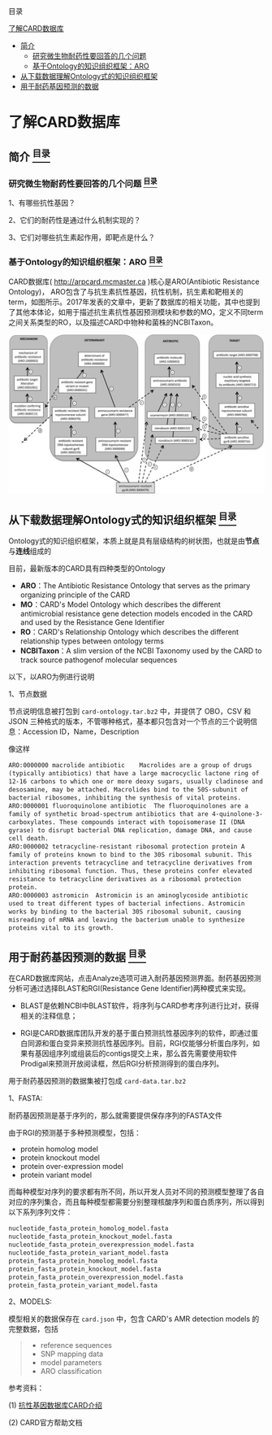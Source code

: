 <a name="content">目录</a>

[了解CARD数据库](#title)
- [简介](#introduction)
	- [研究微生物耐药性要回答的几个问题](#questions-to-answer)
	- [基于Ontology的知识组织框架：ARO](#ontology-base-organization-framework)
- [从下载数据理解Ontology式的知识组织框架](#understand-ontology)
- [用于耐药基因预测的数据](#datasets-used-for-prediction)








<h1 name="title">了解CARD数据库</h1>

<a name="introduction"><h2>简介 [<sup>目录</sup>](#content)</h2></a>

<a name="questions-to-answer"><h3>研究微生物耐药性要回答的几个问题 [<sup>目录</sup>](#content)</h3></a>

1、有哪些抗性基因？

2、它们的耐药性是通过什么机制实现的？

3、它们对哪些抗生素起作用，即靶点是什么？

<a name="ontology-base-organization-framework"><h3>基于Ontology的知识组织框架：ARO [<sup>目录</sup>](#content)</h3></a>

CARD数据库( http://arpcard.mcmaster.ca )核心是ARO(Antibiotic Resistance Ontology)， ARO包含了与抗生素抗性基因，抗性机制，抗生素和靶相关的term，如图所示。2017年发表的文章中，更新了数据库的相关功能，其中也提到了其他本体论，如用于描述抗生素抗性基因预测模块和参数的MO，定义不同term之间关系类型的RO，以及描述CARD中物种和菌株的NCBITaxon。

<img src=./picture/CARD-ARO.jpeg width=900 />

<a name="understand-ontology"><h2>从下载数据理解Ontology式的知识组织框架 [<sup>目录</sup>](#content)</h2></a>

Ontology式的知识组织框架，本质上就是具有层级结构的树状图，也就是由**节点**与**连线**组成的

目前，最新版本的CARD具有四种类型的Ontology

- **ARO**：The Antibiotic Resistance Ontology that serves as the primary organizing principle 
of the CARD
- **MO**：CARD's Model Ontology which describes the different antimicrobial resistance gene 
detection models encoded in the CARD and used by the Resistance Gene Identifier
- **RO**：CARD's Relationship Ontology which describes the different relationship types between 
ontology terms
- **NCBITaxon**：A slim version of the NCBI Taxonomy used by the CARD to track source pathogenof molecular sequences

以下，以ARO为例进行说明

1、节点数据

节点说明信息被打包到 `card-ontology.tar.bz2` 中，并提供了 OBO，CSV 和 JSON 三种格式的版本，不管哪种格式，基本都只包含对一个节点的三个说明信息：Accession ID，Name，Description

像这样

```
ARO:0000000	macrolide antibiotic	Macrolides are a group of drugs (typically antibiotics) that have a large macrocyclic lactone ring of 12-16 carbons to which one or more deoxy sugars, usually cladinose and desosamine, may be attached. Macrolides bind to the 50S-subunit of bacterial ribosomes, inhibiting the synthesis of vital proteins.
ARO:0000001	fluoroquinolone antibiotic	The fluoroquinolones are a family of synthetic broad-spectrum antibiotics that are 4-quinolone-3-carboxylates. These compounds interact with topoisomerase II (DNA gyrase) to disrupt bacterial DNA replication, damage DNA, and cause cell death.
ARO:0000002	tetracycline-resistant ribosomal protection protein	A family of proteins known to bind to the 30S ribosomal subunit. This interaction prevents tetracycline and tetracycline derivatives from inhibiting ribosomal function. Thus, these proteins confer elevated resistance to tetracycline derivatives as a ribosomal protection protein.
ARO:0000003	astromicin	Astromicin is an aminoglycoside antibiotic used to treat different types of bacterial infections. Astromicin works by binding to the bacterial 30S ribosomal subunit, causing misreading of mRNA and leaving the bacterium unable to synthesize proteins vital to its growth.
```

<a name="datasets-used-for-prediction"><h2>用于耐药基因预测的数据 [<sup>目录</sup>](#content)</h2></a>

在CARD数据库网站，点击Analyze选项可进入耐药基因预测界面。耐药基因预测分析可通过选择BLAST和RGI(Resistance Gene Identifier)两种模式来实现。
- BLAST是依赖NCBI中BLAST软件，将序列与CARD参考序列进行比对，获得相关的注释信息；

- RGI是CARD数据库团队开发的基于蛋白预测抗性基因序列的软件，即通过蛋白同源和蛋白变异来预测抗性基因序列。目前，RGI仅能够分析蛋白序列，如果有基因组序列或组装后的contigs提交上来，那么首先需要使用软件Prodigal来预测开放阅读框，然后RGI分析预测得到的蛋白序列。

用于耐药基因预测的数据集被打包成 `card-data.tar.bz2`

1、FASTA:

耐药基因预测是基于序列的，那么就需要提供保存序列的FASTA文件

由于RGI的预测基于多种预测模型，包括：

- protein homolog model
- protein knockout model
- protein over-expression model
- protein variant model

而每种模型对序列的要求都有所不同，所以开发人员对不同的预测模型整理了各自对应的序列集合，而且每种模型都需要分别整理核酸序列和蛋白质序列，所以得到以下系列序列文件：

```
nucleotide_fasta_protein_homolog_model.fasta
nucleotide_fasta_protein_knockout_model.fasta
nucleotide_fasta_protein_overexpression_model.fasta
nucleotide_fasta_protein_variant_model.fasta
protein_fasta_protein_homolog_model.fasta
protein_fasta_protein_knockout_model.fasta
protein_fasta_protein_overexpression_model.fasta
protein_fasta_protein_variant_model.fasta
```

2、MODELS:

模型相关的数据保存在 `card.json` 中，包含 CARD's AMR detection models 的完整数据，包括

> - reference sequences
> - SNP mapping data
> - model parameters
> - ARO classification





参考资料：

(1) [抗性基因数据库CARD介绍](https://www.sohu.com/a/221322638_99908466)

(2) CARD官方帮助文档

